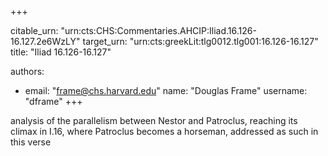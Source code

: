 +++


citable_urn: "urn:cts:CHS:Commentaries.AHCIP:Iliad.16.126-16.127.2e6WzLY"
target_urn: "urn:cts:greekLit:tlg0012.tlg001:16.126-16.127"
title: "Iliad 16.126-16.127"

authors:
- email: "frame@chs.harvard.edu"
  name: "Douglas Frame"
  username: "dframe"
+++

<p>analysis of the parallelism between Nestor and Patroclus, reaching its climax in I.16, where Patroclus becomes a horseman, addressed as such in this verse</p>
